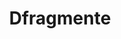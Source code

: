 ---
layout: showcase
title: "Dfragmente"
flash: http://hexdie.itch.io/dfragmente
windows: http://hexdie.itch.io/dfragmente
website: http://hexdie.itch.io/dfragmente
---
